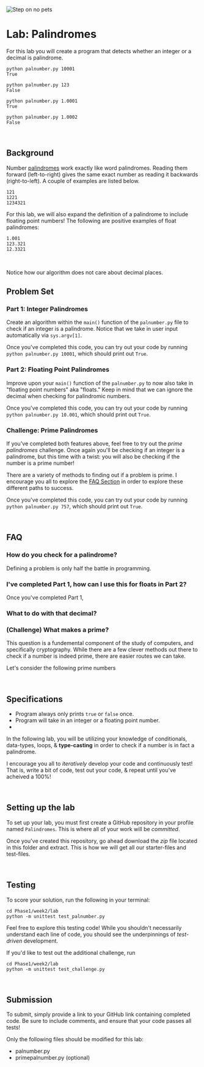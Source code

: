 ![Step on no pets](https://www.rd.com/wp-content/uploads/2021/03/palindromes-13-scaled.jpg)

# Lab: Palindromes

For this lab you will create a program that detects whether an integer or a decimal is palindrome. 

```
python palnumber.py 10001
True

python palnumber.py 123
False

python palnumber.py 1.0001
True

python palnumber.py 1.0002
False
```

<br/>

## Background

Number [palindromes](https://en.wikipedia.org/wiki/Palindrome) work exactly like word palindromes. Reading them forward (left-to-right) gives the same exact number as reading it backwards (right-to-left). A couple of examples are listed below.

```
121
1221
1234321
```

For this lab, we will also expand the definition of a palindrome to include floating point numbers! The following are positive examples of float palindromes:

```
1.001
123.321
12.3321
```

<br/>

Notice how our algorithm does not care about decimal places.

## Problem Set

### Part 1: Integer Palindromes

Create an algorithm within the `main()` function of the `palnumber.py` file to check if an integer is a palindrome. Notice that we take in user input automatically via `sys.argv[1]`.

Once you've completed this code, you can try out your code by running `python palnumber.py 10001`, which should print out `True`.

### Part 2: Floating Point Palindromes

Improve upon your `main()` function of the `palnumber.py` to now also take in "floating point numbers" aka "floats." Keep in mind that we can ignore the decimal when checking for palindromic numbers.

Once you've completed this code, you can try out your code by running `python palnumber.py 10.001`, which should print out `True`.

### Challenge: Prime Palindromes

If you've completed both features above, feel free to try out the *prime palindromes* challenge. Once again you'll be checking if an integer is a palindrome, but this time with a twist: you will also be checking if the number is a prime number! 

There are a variety of methods to finding out if a problem is prime. I encourage you all to explore the [FAQ Section](#FAQ) in order to explore these different paths to success.

Once you've completed this code, you can try out your code by running `python palnumber.py 757`, which should print out `True`.

<br/>

## FAQ

### How do you check for a palindrome?

Defining a problem is only half the battle in programming. 

### I've completed Part 1, how can I use this for floats in Part 2?

Once you've completed Part 1, 

### What to do with that decimal?



### (Challenge) What makes a prime?

This question is a fundemental component of the study of computers, and specifically cryptography. While there are a few clever methods out there to check if a number is indeed prime, there are easier routes we can take.

Let's consider the following prime numbers

<br/>

## Specifications

* Program always only prints `true` or `false` once.
* Program will take in an integer or a floating point number.
* 

In the following lab, you will be utilizing your knowledge of conditionals, data-types, loops, & **type-casting** in order to check if a number is in fact a palindrome. 

I encourage you all to *iteratively* develop your code and continuously test! That is, write a bit of code, test out your code, & repeat until you've acheived a 100%! 

<br/>

## Setting up the lab

To set up your lab, you must first create a GitHub repository in your profile named `Palindromes`. This is where all of your work will be *committed*. 

Once you've created this repository, go ahead download the *zip* file located in this folder and extract. This is how we will get all our starter-files and test-files.

<br/>

## Testing

To score your solution, run the following in your terminal:
```
cd Phase1/week2/lab
python -m unittest test_palnumber.py
```

Feel free to explore this testing code! While you shouldn't necessarily understand each line of code, you should see the underpinnings of *test-driven* development.

If you'd like to test out the additional challenge, run
```
cd Phase1/week2/lab
python -m unittest test_challenge.py
```

<br/>

## Submission

To submit, simply provide a link to your GitHub link containing completed code. Be sure to include comments, and ensure that your code passes all tests!

Only the following files should be modified for this lab:
* palnumber.py
* primepalnumber.py (optional)
